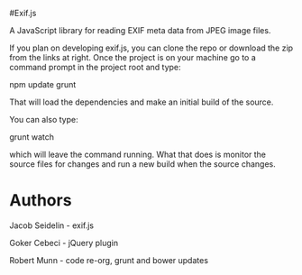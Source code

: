#Exif.js

A JavaScript library for reading EXIF meta data from JPEG image files.

If you plan on developing exif.js, you can clone the repo or download the zip from the links at right. Once the project is on your machine go to a command prompt in the project root and type:

npm update
grunt

That will load the dependencies and make an initial build of the source.

You can also type:

grunt watch

which will leave the command running. What that does is monitor the source files for changes and run a new build when the source changes.

Authors
=======

Jacob Seidelin - exif.js

Goker Cebeci - jQuery plugin

Robert Munn - code re-org, grunt and bower updates